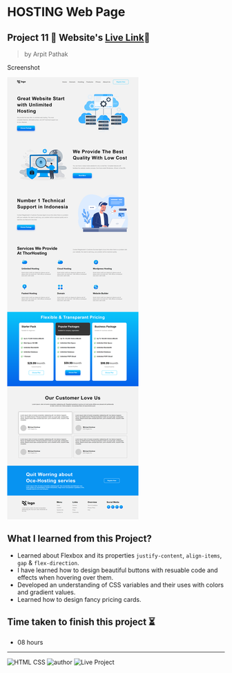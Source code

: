 # HOSTING Web Page

## Project 11 🚀 Website's [Live Link](https://hosting-hub.netlify.app/)🔗


>by Arpit Pathak

Screenshot

![project 11 screenshot](./screenshots/project%2011%20full.png)

## What I learned from this Project? 

- Learned about Flexbox and its properties `justify-content`, `align-items`, `gap` & `flex-direction`.
- I have learned how to design beautiful buttons with resuable code and effects when hovering over them.
- Developed an understanding of CSS variables and their uses with colors and gradient values.
- Learned how to design fancy pricing cards.
## Time taken to finish this project ⏳
- 08 hours
---
![HTML CSS](https://img.shields.io/badge/HTML-CSS-orange)
![author](https://img.shields.io/badge/By-Arpit--Pathak-blue)
![Live Project](https://img.shields.io/badge/Live--Project-11-green)